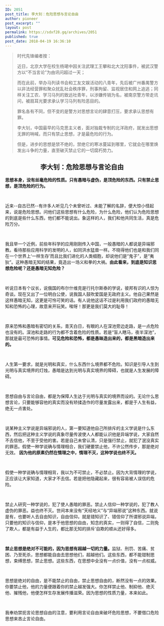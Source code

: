 ```yaml
---
ID: 2051
post_title: 李大钊：危险思想与言论自由
author: pioneer
post_excerpt: ""
layout: post
permalink: https://sdxf28.gq/archives/2051
published: true
post_date: 2018-04-19 16:36:10
---
```

<blockquote>时代先锋编者按：

近日，北京大学在校生杨珺中因关注武理工王攀和北大沈阳事件，被武汉警方以“不当言论”为由讯问超过一天；

而在此前，举办马列读书会和工友文娱活动的八青年，先后被广州番禺警方以非法经营罪和聚众扰乱社会秩序罪，刑事拘留、监视居住和网上追逃；同样关注工农、学习马列的致远社青年，以涉嫌传销为名，被南京警方带走讯问，被扇耳光要求承认学习马列有险恶目的。

罪名各有不同，但不变的是警方对思想言论的肆意打压，要求承认思想有罪。

李大钊，中国最早的马克思主义者，面对独裁专制的北洋政府，就发出思想无罪的呐喊，而只有禁止思想，才是最危险的行为。

但是，进步的思想是禁不绝的，禁绝它的寒冰蔓延到哪里，它就会在哪里焕发出斗争的力量，直至破灭禁止它的一切腐朽势力。</blockquote>
<h2 style="text-align: center;"><strong>李大钊：危险思想与言论自由</strong></h2>
<strong><b>思想本身，没有丝毫危险的性质。只有愚暗与虚伪，是顶危险的</b></strong><strong><b>东西。只有禁止思想，是顶危险的行为。</b></strong>

&nbsp;

近来--自古已然--有许多人听见几个未曾听过、未能了解的名辞，便大惊小怪起来，说是危险思想。问他们这些思想有什么危险，为什么危险，他们认为危险思想的到底是些什么东西，他们都不能说出。象这样的人，我们和他共同生活，真是危险万分。

&nbsp;

我且举一个近例，前些年科学的应用刚刚传入中国，一般愚暗的人都说是异端邪教。看待那些应用科学的发明的人，如同洪水猛兽一样。不晓得他们也是和我们同在一个世界上‘一样生存’而且比我们进化的人类细胞，却说他们是“鬼子”，是“夷狄”。这种愚暗无知的结果，竟造出一场义和拳的大祸。<strong><b>由此看来，到底是知识思想危险呢？还是愚暗无知危险？</b></strong>

&nbsp;

听说日本有个议长，说俄国的布尔什维克是行托尔斯泰的学说，彼邦有识的人惊为奇谈。现在又出了一位明白公使，说我国人鼓吹爱国是无政府主义。他自己果然是这样愚暗无知，这更是可怜可笑的话。有人说他这话不过是利用我们政府的愚暗无知和恐怖的心理，故意来开玩笑。唉呀！那更是我们莫大的耻辱！

&nbsp;

原来恐怖和愚暗有密切的关系，青天白日，有眼的人在深池旁边走路，是一点危险也没有的。深池和走路的行为都不含着危险的性质。若是“盲人瞎马，夜半深池”，那就是最可恐怖的事情。<strong><b>可见危险和恐怖，都是愚昧造出来的，都是黑暗造出来的。</b></strong>

&nbsp;

人生第一要求，就是光明和真实，什么东西什么境界都不危险。知识是引导人生到光明与真实境界的灯烛，愚暗是达到光明与真实境界的障碍，也就是人生发展的障碍。

&nbsp;

思想自由与言论自由，都是为保障人生达于光明与真实的境界而设的。无论什么思想言论，只要能够容他的真实而没有矫揉造作的尽量发露出来，都是于人生有益，绝无一点害处。

&nbsp;

说某种主义学说是异端邪说的人，第一要知道他自己所排斥的主义学说是什么东西，然后把这种主义学说的真象尽量传波使人人都能认识他是异端学说，大家自然不去信他，不至于受他的害。若是自己未曾认清，只是强行禁止，就犯了泯没真实的罪恶。假使一种学说确与情理相合，我们硬要禁止他，不许公然传步，那是绝对无效。 <strong><b>因为他的原素仍然在情理之中，情理不灭，这种学说也终不灭。</b></strong>

&nbsp;

假使一种学说确与情理相背，我以为不可禁止，不必禁止。因为大背情理的学说，正应该让大家知道，大家才不去信。若是把他隐藏起来，很有容易被人误信的危险。

&nbsp;

禁止人研究一种学说的，犯了使人愚暗的罪恶。禁止人信仰一种学说的，犯了教人虚伪的罪恶。益也终不灭。世间本来没有“天经地义”与“异端邪说”这种东西。就说是有，也要听人去自由知识，自由信仰。就是错知识了、错信仰了所谓邪说异端，只要他的知识与信仰，是本于他思想的自由，知念的真实，一则得了自信，二则免了欺人，都是有益于人生的，都比那无知的排斥’自欺的顺从还好得多。

&nbsp;

<strong><b>禁止思想是绝对不可能的，因为思想有超越一切的力量。</b></strong>监狱、刑罚、苦痛、贫困、乃至死杀，思想都能自由去思想他们，超越他们。这些东西，都不能钳制思想，束缚思想，禁止思想。这些东西，在思想中全没有一点价值，没有一点权威。

&nbsp;

思想是绝对的自由，是不能禁止的自由，禁止思想自由的，断然没有一点的效果。你要禁止他，他的力量便跟着你的禁止越发强大。你怎样禁止他、制抑他、绝灭他、摧残他，他便怎样生存发展传播滋荣。因为思想的性质力量，本来如此。

&nbsp;

我奉劝禁扼言论思想自由的注意，要利用言论自由来破坏危险思想，不要借口危险思想来吝止言论自由。